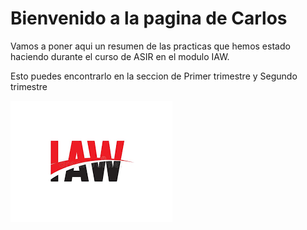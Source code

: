 # Bienvenido a la pagina de Carlos

Vamos a poner aqui un resumen de las practicas que hemos estado haciendo durante el curso de ASIR en el modulo IAW.

Esto puedes encontrarlo en la seccion de Primer trimestre y Segundo trimestre

![Funciona?](../img/Fotos7/iawfoto.png)